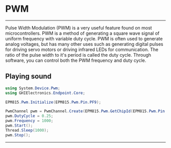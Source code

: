 # PWM
---
Pulse Width Modulation (PWM) is a very useful feature found on most microcontrollers. PWM is a method of generating a square wave signal of uniform frequency with variable duty cycle. PWM is often used to generate analog voltages, but has many other uses such as generating digital pulses for driving servo motors or driving infrared LEDs for communication. The ratio of the pulse width to it's period is called the duty cycle. Through software, you can control both the PWM frequency and duty cycle.

## Playing sound

```cs
using System.Device.Pwm;
using GHIElectronics.Endpoint.Core;

EPM815.Pwm.Initialize(EPM815.Pwm.Pin.PF9);

PwmChannel pwm = PwmChannel.Create(EPM815.Pwm.GetChipId(EPM815.Pwm.Pin.PF9), EPM815.Pwm.GetChannelId(EPM815.Pwm.Pin.PF9));
pwm.DutyCycle = 0.25;
pwm.Frequency = 1000;
pwm.Start();
Thread.Sleep(1000);
pwm.Stop();
```
---

